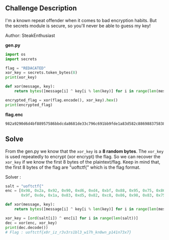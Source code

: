 ## Challenge Description

I'm a known repeat offender when it comes to bad encryption habits. But the secrets module is secure, so you'll never be able to guess my key!

Author: SteakEnthusiast

**gen.py**
```py
import os
import secrets

flag = "REDACATED"
xor_key = secrets.token_bytes(8)
print(xor_key)

def xor(message, key):
    return bytes([message[i] ^ key[i % len(key)] for i in range(len(message))])

encrypted_flag = xor(flag.encode(), xor_key).hex()
print(encrypted_flag)
```
**flag.enc**
```
982a9290d6d4bf88957586bbdcda8681de33c796c691bb9fde1a83d582c886988375838aead0e8c7dc2bc3d7cd97a4
```

## Solve
From the gen.py we know that the ```xor_key``` is a **8 random bytes**. The ```xor_key``` is used repeatedly to encrypt (xor encrypt) the flag. So we can recover the ```xor_key``` if we know the first 8 bytes of the plaintext/flag. Keep in mind that, the first 8 bytes of the flag are "uoftctf{" which is the flag format.

Solver : 
```py
salt = "uoftctf{"
enc = [0x98, 0x2a, 0x92, 0x90, 0xd6, 0xd4, 0xbf, 0x88, 0x95, 0x75, 0x86, 0xbb, 0xdc, 0xda, 0x86, 0x81, 0xde, 0x33, 0xc7, 0x96, 0xc6, 0x91, 0xbb,
       0x9f, 0xde, 0x1a, 0x83, 0xd5, 0x82, 0xc8, 0x86, 0x98, 0x83, 0x75, 0x83, 0x8a, 0xea, 0xd0, 0xe8, 0xc7, 0xdc, 0x2b, 0xc3, 0xd7, 0xcd, 0x97, 0xa4]

def xor(message, key):
    return bytes([message[i] ^ key[i % len(key)] for i in range(len(message))])

xor_key = [ord(salt[i]) ^ enc[i] for i in range(len(salt))]
dec = xor(enc, xor_key)
print(dec.decode())
# Flag : uoftctf{x0r_iz_r3v3rs1bl3_w17h_kn0wn_p141n73x7}
```